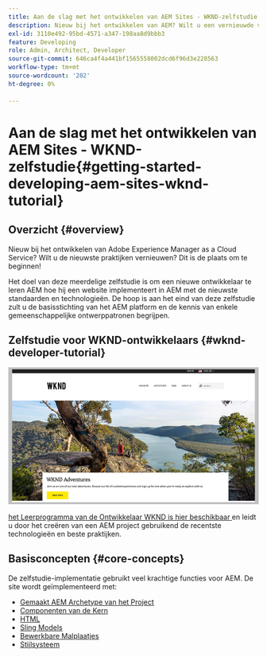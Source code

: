 ```yaml
---
title: Aan de slag met het ontwikkelen van AEM Sites - WKND-zelfstudie
description: Nieuw bij het ontwikkelen van AEM? Wilt u een vernieuwde versie van de beste praktijken? Dit is de plaats om te beginnen! Het doel van deze meerdelige zelfstudie is om een nieuwe ontwikkelaar te leren AEM hoe hij een website implementeert in AEM met de nieuwste standaarden en technologieën.
exl-id: 3110e492-95bd-4571-a347-198aa8d9bbb3
feature: Developing
role: Admin, Architect, Developer
source-git-commit: 646ca4f4a441bf1565558002dcd6f96d3e228563
workflow-type: tm+mt
source-wordcount: '202'
ht-degree: 0%

---
```


# Aan de slag met het ontwikkelen van AEM Sites - WKND-zelfstudie{#getting-started-developing-aem-sites-wknd-tutorial}

## Overzicht {#overview}

Nieuw bij het ontwikkelen van Adobe Experience Manager as a Cloud Service? Wilt u de nieuwste praktijken vernieuwen? Dit is de plaats om te beginnen!

Het doel van deze meerdelige zelfstudie is om een nieuwe ontwikkelaar te leren AEM hoe hij een website implementeert in AEM met de nieuwste standaarden en technologieën. De hoop is aan het eind van deze zelfstudie zult u de basisstichting van het AEM platform en de kennis van enkele gemeenschappelijke ontwerppatronen begrijpen.

## Zelfstudie voor WKND-ontwikkelaars {#wknd-developer-tutorial}

![ WKND ](assets/wknd-tutorial-homepage.png)

[ het Leerprogramma van de Ontwikkelaar WKND is hier beschikbaar ](https://experienceleague.adobe.com/docs/experience-manager-learn/getting-started-wknd-tutorial-develop/overview.html) en leidt u door het creëren van een AEM project gebruikend de recentste technologieën en beste praktijken.

## Basisconcepten {#core-concepts}

De zelfstudie-implementatie gebruikt veel krachtige functies voor AEM. De site wordt geïmplementeerd met:

* [ Gemaakt AEM Archetype van het Project ](https://experienceleague.adobe.com/docs/experience-manager-core-components/using/developing/archetype/overview.html)
* [ Componenten van de Kern ](https://experienceleague.adobe.com/docs/experience-manager-core-components/using/introduction.html)
* [ HTML ](https://experienceleague.adobe.com/docs/experience-manager-htl/using/getting-started/getting-started.html)
* [ Sling Models ](https://sling.apache.org/documentation/bundles/models.html)
* [ Bewerkbare Malplaatjes ](https://experienceleague.adobe.com/docs/experience-manager-learn/sites/page-authoring/template-editor-feature-video-use.html)
* [Stijlsysteem](https://experienceleague.adobe.com/docs/experience-manager-learn/sites/page-authoring/style-system-feature-video-use.html)
